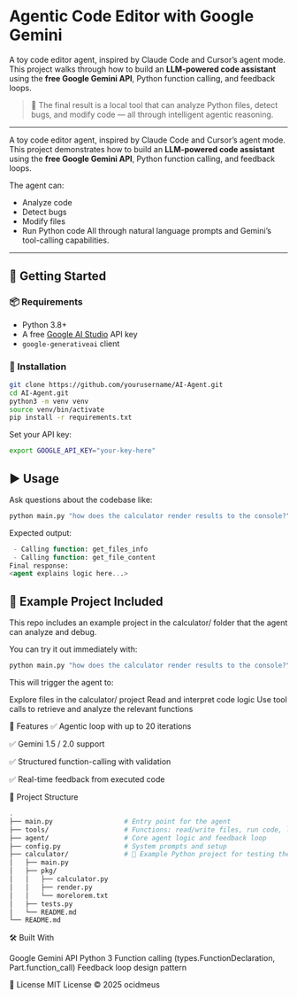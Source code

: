 # Agentic Code Editor with Google Gemini

A toy code editor agent, inspired by Claude Code and Cursor’s agent mode. This project walks through how to build an **LLM-powered code assistant** using the **free Google Gemini API**, Python function calling, and feedback loops.

> 🔧 The final result is a local tool that can analyze Python files, detect bugs, and modify code — all through intelligent agentic reasoning.

---

A toy code editor agent, inspired by Claude Code and Cursor’s agent mode. This project demonstrates how to build an **LLM-powered code assistant** using the **free Google Gemini API**, Python function calling, and feedback loops.

The agent can:
- Analyze code
- Detect bugs
- Modify files
- Run Python code
All through natural language prompts and Gemini’s tool-calling capabilities.

---

## 🚀 Getting Started

### 📦 Requirements
- Python 3.8+
- A free [Google AI Studio](https://aistudio.google.com/app/apikey) API key
- `google-generativeai` client

### 🔧 Installation

```bash
git clone https://github.com/yourusername/AI-Agent.git
cd AI-Agent.git
python3 -m venv venv
source venv/bin/activate
pip install -r requirements.txt
```

Set your API key:

```bash
export GOOGLE_API_KEY="your-key-here"
```
## ▶️ Usage
Ask questions about the codebase like:

```bash
python main.py "how does the calculator render results to the console?"
```
Expected output:

```sql
 - Calling function: get_files_info
 - Calling function: get_file_content
Final response:
<agent explains logic here...>
```
## 🧪 Example Project Included
This repo includes an example project in the calculator/ folder that the agent can analyze and debug.

You can try it out immediately with:

```bash
python main.py "how does the calculator render results to the console?"
```
This will trigger the agent to:

Explore files in the calculator/ project
Read and interpret code logic
Use tool calls to retrieve and analyze the relevant functions


🧪 Features
✅ Agentic loop with up to 20 iterations

✅ Gemini 1.5 / 2.0 support

✅ Structured function-calling with validation

✅ Real-time feedback from executed code

📂 Project Structure
```bash
.
├── main.py                  # Entry point for the agent
├── tools/                   # Functions: read/write files, run code, list dirs
├── agent/                   # Core agent logic and feedback loop
├── config.py                # System prompts and setup
├── calculator/              # 🔹 Example Python project for testing the agent
│   ├── main.py
│   ├── pkg/
│   │   ├── calculator.py
│   │   ├── render.py
│   │   └── morelorem.txt
│   ├── tests.py
│   └── README.md
└── README.md
```
🛠️ Built With

Google Gemini API
Python 3
Function calling (types.FunctionDeclaration, Part.function_call)
Feedback loop design pattern

📄 License
MIT License © 2025 ocidmeus

